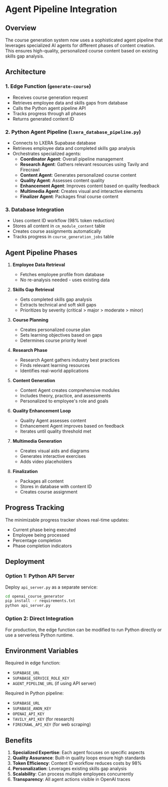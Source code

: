 # Agent Pipeline Integration

## Overview

The course generation system now uses a sophisticated agent pipeline that leverages specialized AI agents for different phases of content creation. This ensures high-quality, personalized course content based on existing skills gap analysis.

## Architecture

### 1. Edge Function (`generate-course`)
- Receives course generation request
- Retrieves employee data and skills gaps from database
- Calls the Python agent pipeline API
- Tracks progress through all phases
- Returns generated content ID

### 2. Python Agent Pipeline (`lxera_database_pipeline.py`)
- Connects to LXERA Supabase database
- Retrieves employee data and completed skills gap analysis
- Orchestrates specialized agents:
  - **Coordinator Agent**: Overall pipeline management
  - **Research Agent**: Gathers relevant resources using Tavily and Firecrawl
  - **Content Agent**: Generates personalized course content
  - **Quality Agent**: Assesses content quality
  - **Enhancement Agent**: Improves content based on quality feedback
  - **Multimedia Agent**: Creates visual and interactive elements
  - **Finalizer Agent**: Packages final course content

### 3. Database Integration
- Uses content ID workflow (98% token reduction)
- Stores all content in `cm_module_content` table
- Creates course assignments automatically
- Tracks progress in `course_generation_jobs` table

## Agent Pipeline Phases

1. **Employee Data Retrieval**
   - Fetches employee profile from database
   - No re-analysis needed - uses existing data

2. **Skills Gap Retrieval**
   - Gets completed skills gap analysis
   - Extracts technical and soft skill gaps
   - Prioritizes by severity (critical > major > moderate > minor)

3. **Course Planning**
   - Creates personalized course plan
   - Sets learning objectives based on gaps
   - Determines course priority level

4. **Research Phase**
   - Research Agent gathers industry best practices
   - Finds relevant learning resources
   - Identifies real-world applications

5. **Content Generation**
   - Content Agent creates comprehensive modules
   - Includes theory, practice, and assessments
   - Personalized to employee's role and goals

6. **Quality Enhancement Loop**
   - Quality Agent assesses content
   - Enhancement Agent improves based on feedback
   - Iterates until quality threshold met

7. **Multimedia Generation**
   - Creates visual aids and diagrams
   - Generates interactive exercises
   - Adds video placeholders

8. **Finalization**
   - Packages all content
   - Stores in database with content ID
   - Creates course assignment

## Progress Tracking

The minimizable progress tracker shows real-time updates:
- Current phase being executed
- Employee being processed
- Percentage completion
- Phase completion indicators

## Deployment

### Option 1: Python API Server
Deploy `api_server.py` as a separate service:
```bash
cd openai_course_generator
pip install -r requirements.txt
python api_server.py
```

### Option 2: Direct Integration
For production, the edge function can be modified to run Python directly or use a serverless Python runtime.

## Environment Variables

Required in edge function:
- `SUPABASE_URL`
- `SUPABASE_SERVICE_ROLE_KEY`
- `AGENT_PIPELINE_URL` (if using API server)

Required in Python pipeline:
- `SUPABASE_URL`
- `SUPABASE_ANON_KEY`
- `OPENAI_API_KEY`
- `TAVILY_API_KEY` (for research)
- `FIRECRAWL_API_KEY` (for web scraping)

## Benefits

1. **Specialized Expertise**: Each agent focuses on specific aspects
2. **Quality Assurance**: Built-in quality loops ensure high standards
3. **Token Efficiency**: Content ID workflow reduces costs by 98%
4. **Personalization**: Leverages existing skills gap analysis
5. **Scalability**: Can process multiple employees concurrently
6. **Transparency**: All agent actions visible in OpenAI traces